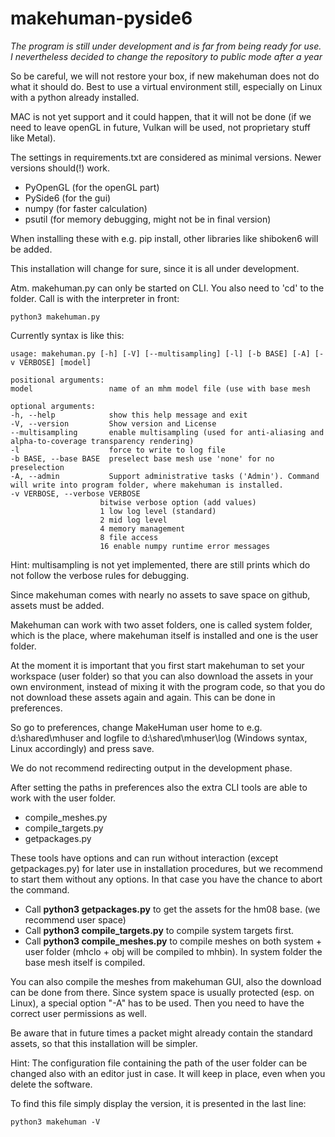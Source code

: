 # makehuman-pyside6
*The program is still under development and is far from being ready for use. I nevertheless decided to change the repository to public mode after a year* 

So be careful, we will not restore your box, if new makehuman does not do what it should do. Best to use a virtual environment still, especially on Linux with a python already installed.

MAC is not yet support and it could happen, that it will not be done (if we need to leave openGL in future, Vulkan will be used, not proprietary stuff like Metal).

The settings in requirements.txt are considered as minimal versions. Newer versions should(!) work.

* PyOpenGL (for the openGL part)
* PySide6 (for the gui)
* numpy (for faster calculation)
* psutil (for memory debugging, might not be in final version)

When installing these with e.g. pip install, other libraries like shiboken6 will be added.

This installation will change for sure, since it is all under development.

Atm. makehuman.py can only be started on CLI. You also need to 'cd' to the folder.
Call is with the interpreter in front:

	python3 makehuman.py

Currently syntax is like this:

	usage: makehuman.py [-h] [-V] [--multisampling] [-l] [-b BASE] [-A] [-v VERBOSE] [model]

	positional arguments:
  	model                 name of an mhm model file (use with base mesh

	optional arguments:
  	-h, --help            show this help message and exit
  	-V, --version         Show version and License
  	--multisampling       enable multisampling (used for anti-aliasing and alpha-to-coverage transparency rendering)
  	-l                    force to write to log file
  	-b BASE, --base BASE  preselect base mesh use 'none' for no preselection
  	-A, --admin           Support administrative tasks ('Admin'). Command will write into program folder, where makehuman is installed.
  	-v VERBOSE, --verbose VERBOSE
                        bitwise verbose option (add values)
                        1 low log level (standard)
                        2 mid log level
                        4 memory management
                        8 file access
                        16 enable numpy runtime error messages

Hint: multisampling is not yet implemented, there are still prints which do not follow the verbose rules for debugging.

Since makehuman comes with nearly no assets to save space on github, assets must be added.

Makehuman can work with two asset folders, one is called system folder, which is the place, where makehuman itself is installed and one is the user folder.

At the moment it is important that you first start makehuman to set your workspace (user folder) so that you can also download the assets in your
own environment, instead of mixing it with the program code, so that you do not download these assets again and again. This can be done in preferences.

So go to preferences, change MakeHuman user home to e.g. d:\shared\mhuser and logfile to d:\shared\mhuser\log (Windows syntax, Linux accordingly) and press save.

We do not recommend redirecting output in the development phase.


After setting the paths in preferences also the extra CLI tools are able to work with the user folder.
* compile_meshes.py
* compile_targets.py
* getpackages.py

These tools have options and can run without interaction (except getpackages.py) for later use in installation procedures,
but we recommend to start them without any options. In that case you have the chance to abort the command.

* Call **python3 getpackages.py** to get the assets for the hm08 base. (we recommend user space)
* Call **python3 compile_targets.py** to compile system targets first.
* Call **python3 compile_meshes.py** to compile meshes on both system + user folder (mhclo + obj will be compiled to mhbin). In system folder the base mesh itself is compiled.

You can also compile the meshes from  makehuman GUI, also the download can be done from there. Since system space is usually protected (esp. on Linux), a special option "-A" has to be used. Then you need to have the correct user permissions as well.

Be aware that in future times a packet might already contain the standard assets, so that this installation will be simpler.

Hint: The configuration file containing the path of the user folder can be changed also with an editor just in case. It will keep in place, even when you delete the software.

To find this file simply display the version, it is presented in the last line:

	python3 makehuman -V



